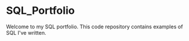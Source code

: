 # SQL_Portfolio
Welcome to my SQL portfolio. This code repository contains examples of SQL I've written.
